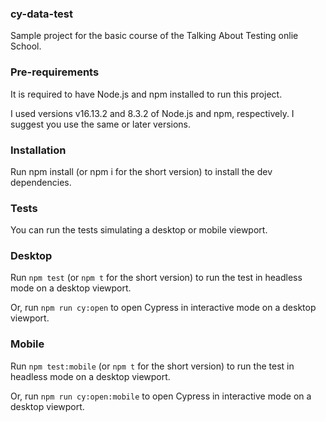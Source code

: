 ### cy-data-test
Sample project for the basic course of the Talking About Testing onlie School.

### Pre-requirements
It is required to have Node.js and npm installed to run this project.

I used versions v16.13.2 and 8.3.2 of Node.js and npm, respectively. I suggest you use the same or later versions.

### Installation
Run npm install (or npm i for the short version) to install the dev dependencies.

### Tests
You can run the tests simulating a desktop or mobile viewport.

### Desktop

Run `npm test` (or `npm t` for the short version) to run the test in headless mode on a desktop viewport.

Or, run `npm run cy:open` to open Cypress in interactive mode on a desktop viewport.

### Mobile

Run `npm test:mobile` (or `npm t` for the short version) to run the test in headless mode on a desktop viewport.

Or, run `npm run cy:open:mobile` to open Cypress in interactive mode on a desktop viewport.